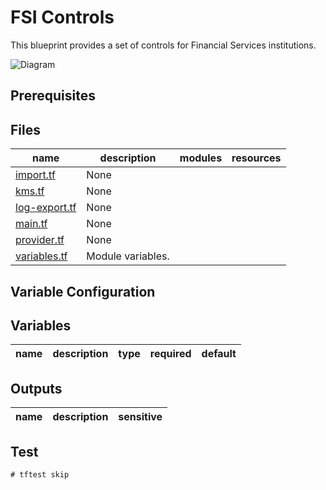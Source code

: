 # FSI Controls

This blueprint provides a set of controls for Financial Services institutions.

![Diagram](diagram.png)

## Prerequisites


## Files

| name | description | modules | resources |
|---|---|---|---|
| [import.tf](./import.tf) | None |  |  |
| [kms.tf](./kms.tf) | None |  |  |
| [log-export.tf](./log-export.tf) | None |  |  |
| [main.tf](./main.tf) | None |  |  |
| [provider.tf](./provider.tf) | None |  |  |
| [variables.tf](./variables.tf) | Module variables. |  |  |

## Variable Configuration


## Variables

| name | description | type | required | default |
|---|---|:---:|:---:|:---:|


## Outputs

| name | description | sensitive |
|---|---|:---:|


## Test

```hcl
# tftest skip
```
